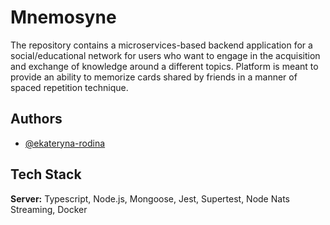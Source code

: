 
# Mnemosyne

The repository contains a microservices-based backend application for a social/educational network for users who want to engage in the acquisition and exchange of knowledge around a different topics. 
Platform is meant to provide an ability to memorize cards shared by friends in a manner of spaced repetition technique.

## Authors

- [@ekateryna-rodina](https://github.com/ekateryna-rodina)


## Tech Stack


**Server:** Typescript, Node.js, Mongoose, Jest, Supertest, Node Nats Streaming, Docker

